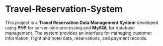 # Travel-Reservation-System
This project is a **Travel Reservation Data Management System** developed using **PHP** for server-side processing and **MySQL** for database management. The system provides an interface for managing customer information, flight and hotel data, reservations, and payment records.
